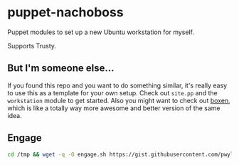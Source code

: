 # puppet-nachoboss

Puppet modules to set up a new Ubuntu workstation for myself.

Supports Trusty.

## But I'm someone else...

If you found this repo and you want to do something similar, it's really
easy to use this as a template for your own setup. Check out `site.pp` and the
`workstation` module to get started. Also you might want to check out [boxen](http://boxen.github.com/),
which is like a totally way more awesome and better version of the same idea.

## Engage

```bash
cd /tmp && wget -q -O engage.sh https://gist.githubusercontent.com/pwyliu/9737709/raw/engage.sh && bash engage.sh
```
